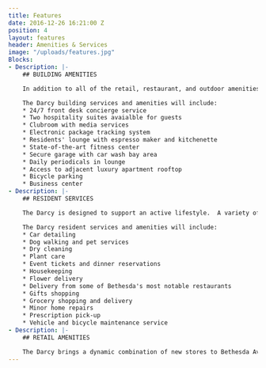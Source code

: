 ```yaml
---
title: Features
date: 2016-12-26 16:21:00 Z
position: 4
layout: features
header: Amenities & Services
image: "/uploads/features.jpg"
Blocks:
- Description: |-
    ## BUILDING AMENITIES

    In addition to all of the retail, restaurant, and outdoor amenities that Bethesda has to offer, residents of The Darcy enjoy the highest quality building amenities to support an active lifestyle.

    The Darcy building services and amenities will include:
    * 24/7 front desk concierge service
    * Two hospitality suites avaialble for guests
    * Clubroom with media services
    * Electronic package tracking system
    * Residents' lounge with espresso maker and kitchenette
    * State-of-the-art fitness center
    * Secure garage with car wash bay area
    * Daily periodicals in lounge
    * Access to adjacent luxury apartment rooftop
    * Bicycle parking
    * Business center
- Description: |-
    ## RESIDENT SERVICES

    The Darcy is designed to support an active lifestyle.  A variety of services, offering utmost convenience, are available to the residents of The Darcy through a la carte concierge services.

    The Darcy resident services and amenities will include:
    * Car detailing
    * Dog walking and pet services
    * Dry cleaning
    * Plant care
    * Event tickets and dinner reservations
    * Housekeeping
    * Flower delivery
    * Delivery from some of Bethesda's most notable restaurants
    * Gifts shopping
    * Grocery shopping and delivery
    * Minor home repairs
    * Prescription pick-up
    * Vehicle and bicycle maintenance service
- Description: |-
    ## RETAIL AMENITIES

    The Darcy brings a dynamic combination of new stores to Bethesda Avenue. With over 8,600 square feet of retail on the first floor, The Darcy will include a signature restaurant and boutique shops for residents to enjoy.
---
```


